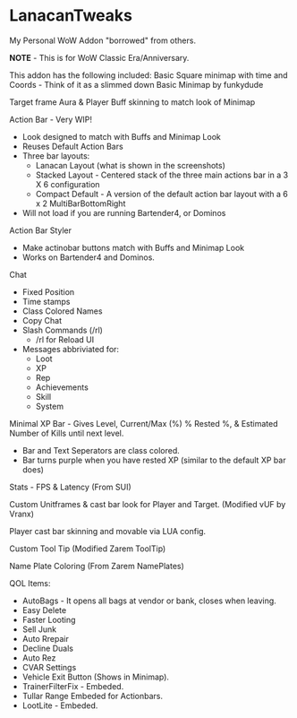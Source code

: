 # LanacanTweaks
My Personal WoW Addon "borrowed" from others. 

**NOTE** - This is for WoW Classic Era/Anniversary. 

This addon has the following included:
Basic Square minimap with time and Coords - Think of it as a slimmed down Basic Minimap by funkydude

Target frame Aura & Player Buff skinning to match look of Minimap

Action Bar - Very WIP!
  - Look designed to match with Buffs and Minimap Look
  - Reuses Default Action Bars
  - Three bar layouts:
      - Lanacan Layout (what is shown in the screenshots)
      - Stacked Layout - Centered stack of the three main actions bar in a 3 X 6 configuration
      - Compact Default - A version of the default action bar layout with a 6 x 2 MultiBarBottomRight
  - Will not load if you are running Bartender4, or Dominos
    
Action Bar Styler
  - Make actinobar buttons match with Buffs and Minimap Look
  - Works on Bartender4 and Dominos. 

Chat
  - Fixed Position
  - Time stamps
  - Class Colored Names
  - Copy Chat
  - Slash Commands (/rl)
    - /rl for Reload UI    
  - Messages abbriviated for:
    - Loot
    - XP
    - Rep
    - Achievements
    - Skill
    - System

Minimal XP Bar - Gives Level, Current/Max (%) % Rested %, & Estimated Number of Kills until next level. 
  - Bar and Text Seperators are class colored.
  - Bar turns purple when you have rested XP (similar to the default XP bar does)

Stats - FPS & Latency (From SUI)

Custom Unitframes & cast bar look for Player and Target. (Modified vUF by Vranx)

Player cast bar skinning and movable via LUA config. 

Custom Tool Tip (Modified Zarem ToolTip)

Name Plate Coloring (From Zarem NamePlates)

QOL Items:
 - AutoBags - It opens all bags at vendor or bank, closes when leaving.
 - Easy Delete 
 - Faster Looting
 - Sell Junk
 - Auto Rrepair
 - Decline Duals
 - Auto Rez
 - CVAR Settings
 - Vehicle Exit Button (Shows in Minimap).
 - TrainerFilterFix - Embeded.
 - Tullar Range Embeded for Actionbars. 
 - LootLite - Embeded.
